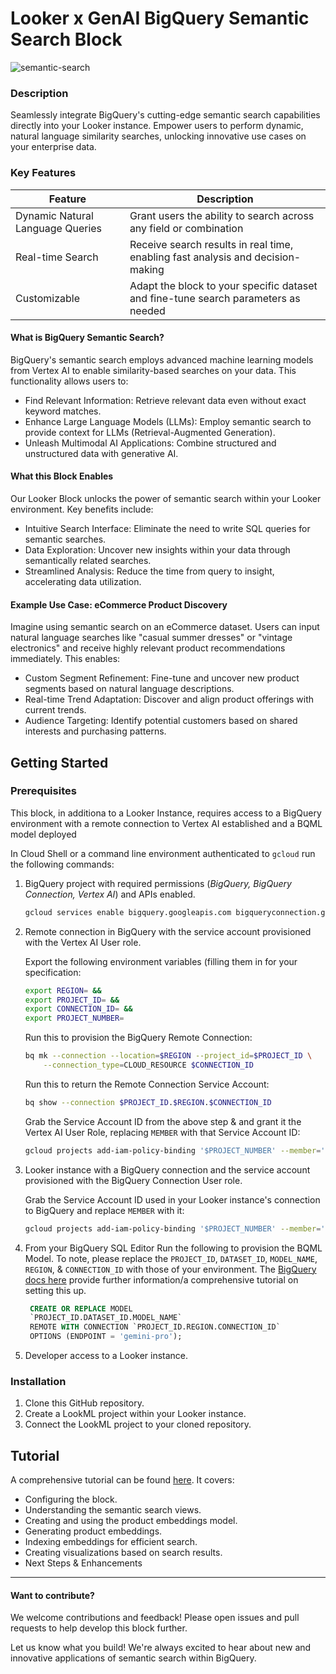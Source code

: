 # Looker x GenAI BigQuery Semantic Search Block

![semantic-search](https://github.com/LukaFontanilla/bqml_semantic_search_block/assets/51471651/de8d8117-83c7-4abd-ba84-7595dfa200f2)

### Description
Seamlessly integrate BigQuery's cutting-edge semantic search capabilities directly into your Looker instance. Empower users to perform dynamic, natural language similarity searches, unlocking innovative use cases on your enterprise data.

### Key Features
| Feature | Description |
| --- | --- |
| Dynamic Natural Language Queries | Grant users the ability to search across any field or combination | of fields in Looker Explores using natural language.
| Real-time Search | Receive search results in real time, enabling fast analysis and decision-making |
| Customizable | Adapt the block to your specific dataset and fine-tune search parameters as needed |

#### What is BigQuery Semantic Search?

BigQuery's semantic search employs advanced machine learning models from Vertex AI to enable similarity-based searches on your data. This functionality allows users to:

* Find Relevant Information: Retrieve relevant data even without exact keyword matches.
* Enhance Large Language Models (LLMs): Employ semantic search to provide context for LLMs (Retrieval-Augmented Generation).
* Unleash Multimodal AI Applications: Combine structured and unstructured data with generative AI.

#### What this Block Enables

Our Looker Block unlocks the power of semantic search within your Looker environment. Key benefits include:

* Intuitive Search Interface: Eliminate the need to write SQL queries for semantic searches.
* Data Exploration: Uncover new insights within your data through semantically related searches.
* Streamlined Analysis: Reduce the time from query to insight, accelerating data utilization.

#### Example Use Case: eCommerce Product Discovery

Imagine using semantic search on an eCommerce dataset. Users can input natural language searches like "casual summer dresses" or "vintage electronics" and receive highly relevant product recommendations immediately. This enables:

* Custom Segment Refinement: Fine-tune and uncover new product segments based on natural language descriptions.
* Real-time Trend Adaptation: Discover and align product offerings with current trends.
* Audience Targeting: Identify potential customers based on shared interests and purchasing patterns.


## Getting Started

### Prerequisites

This block, in additiona to a Looker Instance, requires access to a BigQuery environment with a remote connection to Vertex AI established and a BQML model deployed

In Cloud Shell or a command line environment authenticated to `gcloud` run the following commands:

1. BigQuery project with required permissions (*BigQuery, BigQuery Connection, Vertex AI*) and APIs enabled.

    ```bash
    gcloud services enable bigquery.googleapis.com bigqueryconnection.googleapis.com aiplatform.googleapis.com
    ```
2. Remote connection in BigQuery with the service account provisioned with the Vertex AI User role.

    Export the following environment variables (filling them in for your specification:
    ```bash
    export REGION= &&
    export PROJECT_ID= &&
    export CONNECTION_ID= &&
    export PROJECT_NUMBER=
    ```
   Run this to provision the BigQuery Remote Connection:
   ```bash
   bq mk --connection --location=$REGION --project_id=$PROJECT_ID \
       --connection_type=CLOUD_RESOURCE $CONNECTION_ID
   ```

   Run this to return the Remote Connection Service Account:
   ```bash
   bq show --connection $PROJECT_ID.$REGION.$CONNECTION_ID
   ```

   Grab the Service Account ID from the above step & and grant it the Vertex AI User Role, replacing `MEMBER` with that Service Account ID:
   ```bash
   gcloud projects add-iam-policy-binding '$PROJECT_NUMBER' --member='serviceAccount:MEMBER' --       role='roles/aiplatform.user' --condition=None
   ```

3. Looker instance with a BigQuery connection and the service account provisioned with the BigQuery Connection User role.

   Grab the Service Account ID used in your Looker instance's connection to BigQuery and replace  `MEMBER`   with it:
   ```bash
   gcloud projects add-iam-policy-binding '$PROJECT_NUMBER' --member='serviceAccount:MEMBER' --          role='roles/bigquery.connectionUser' --condition=None
   ```
4. From your BigQuery SQL Editor Run the following to provision the BQML Model. To note, please replace the `PROJECT_ID`, `DATASET_ID`, `MODEL_NAME`, `REGION`, & `CONNECTION_ID` with those of your environment. The [BigQuery docs here](https://cloud.google.com/bigquery/docs/generate-text) provide further information/a comprehensive tutorial on setting this up.
   
   ```sql
    CREATE OR REPLACE MODEL
    `PROJECT_ID.DATASET_ID.MODEL_NAME`
    REMOTE WITH CONNECTION `PROJECT_ID.REGION.CONNECTION_ID`
    OPTIONS (ENDPOINT = 'gemini-pro');
   ```
4. Developer access to a Looker instance.

### Installation

1. Clone this GitHub repository.
2. Create a LookML project within your Looker instance.
3. Connect the LookML project to your cloned repository.

## Tutorial

A comprehensive tutorial can be found [here](https://www.googlecloudcommunity.com/gc/Community-Blogs/Looker-x-GenAI-BigQuery-Semantic-Search-Block/ba-p/742268). It covers:

* Configuring the block.
* Understanding the semantic search views.
* Creating and using the product embeddings model.
* Generating product embeddings.
* Indexing embeddings for efficient search.
* Creating visualizations based on search results.
* Next Steps & Enhancements
---

#### Want to contribute?
We welcome contributions and feedback!  Please open issues and pull requests to help develop this block further.

Let us know what you build!
We're always excited to hear about new and innovative applications of semantic search within BigQuery.
